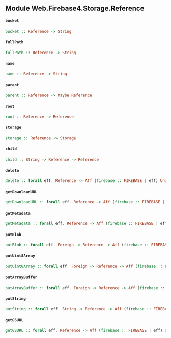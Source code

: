 ## Module Web.Firebase4.Storage.Reference

#### `bucket`

``` purescript
bucket :: Reference -> String
```

#### `fullPath`

``` purescript
fullPath :: Reference -> String
```

#### `name`

``` purescript
name :: Reference -> String
```

#### `parent`

``` purescript
parent :: Reference -> Maybe Reference
```

#### `root`

``` purescript
root :: Reference -> Reference
```

#### `storage`

``` purescript
storage :: Reference -> Storage
```

#### `child`

``` purescript
child :: String -> Reference -> Reference
```

#### `delete`

``` purescript
delete :: forall eff. Reference -> Aff (firebase :: FIREBASE | eff) Unit
```

#### `getDownloadURL`

``` purescript
getDownloadURL :: forall eff. Reference -> Aff (firebase :: FIREBASE | eff) String
```

#### `getMetadata`

``` purescript
getMetadata :: forall eff. Reference -> Aff (firebase :: FIREBASE | eff) FullMetadata
```

#### `putBlob`

``` purescript
putBlob :: forall eff. Foreign -> Reference -> Aff (firebase :: FIREBASE | eff) UploadTask
```

#### `putUint8Array`

``` purescript
putUint8Array :: forall eff. Foreign -> Reference -> Aff (firebase :: FIREBASE | eff) UploadTask
```

#### `putArrayBuffer`

``` purescript
putArrayBuffer :: forall eff. Foreign -> Reference -> Aff (firebase :: FIREBASE | eff) UploadTask
```

#### `putString`

``` purescript
putString :: forall eff. String -> Reference -> Aff (firebase :: FIREBASE | eff) UploadTask
```

#### `getGSURL`

``` purescript
getGSURL :: forall eff. Reference -> Aff (firebase :: FIREBASE | eff) String
```


